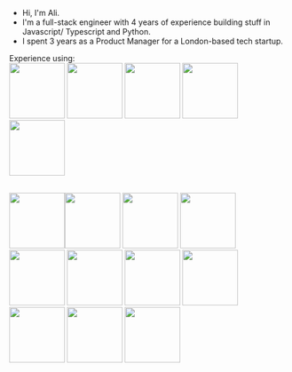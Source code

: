 - Hi, I'm Ali.
- I'm a full-stack engineer with 4 years of experience building stuff in Javascript/ Typescript and Python.
- I spent 3 years as a Product Manager for a London-based tech startup.

Experience using:
<br>
<img style="height:100px" src="https://cdn.jsdelivr.net/gh/devicons/devicon/icons/nextjs/nextjs-original.svg" />
<img style="height:100px" src="https://cdn.jsdelivr.net/gh/devicons/devicon/icons/react/react-original-wordmark.svg" />
<img style="height:100px" src="https://cdn.jsdelivr.net/gh/devicons/devicon/icons/redux/redux-original.svg" />
<img style="height:100px" src="https://cdn.jsdelivr.net/gh/devicons/devicon/icons/css3/css3-original-wordmark.svg" />
<img style="height:100px" src="https://cdn.jsdelivr.net/gh/devicons/devicon/icons/html5/html5-original-wordmark.svg" />

<br>
<img style="height:100px" src="https://cdn.jsdelivr.net/gh/devicons/devicon/icons/typescript/typescript-original.svg" /><img style="height:100px" src="https://cdn.jsdelivr.net/gh/devicons/devicon/icons/express/express-original-wordmark.svg" />
<img style="height:100px" src="https://cdn.jsdelivr.net/gh/devicons/devicon/icons/nodejs/nodejs-original-wordmark.svg" />
<img style="height:100px" src="https://cdn.jsdelivr.net/gh/devicons/devicon/icons/python/python-original-wordmark.svg" />
<img style="height:100px" src="https://cdn.jsdelivr.net/gh/devicons/devicon/icons/flask/flask-original-wordmark.svg" />
<img style="height:100px" src="https://cdn.jsdelivr.net/gh/devicons/devicon/icons/django/django-plain-wordmark.svg" />
<img style="height:100px" src="https://cdn.jsdelivr.net/gh/devicons/devicon/icons/mongodb/mongodb-original-wordmark.svg" />
<img style="height:100px" src="https://cdn.jsdelivr.net/gh/devicons/devicon/icons/postgresql/postgresql-plain-wordmark.svg" />

<br>
<img style="height:100px" src="https://cdn.jsdelivr.net/gh/devicons/devicon/icons/git/git-original-wordmark.svg" />
<img style="height:100px" src="https://cdn.jsdelivr.net/gh/devicons/devicon/icons/bash/bash-original.svg" />
<img style="height:100px" src="https://cdn.jsdelivr.net/gh/devicons/devicon/icons/docker/docker-original-wordmark.svg" />
          
          
<!---
mirzaalihussain2/mirzaalihussain2 is a ✨ special ✨ repository because its `README.md` (this file) appears on your GitHub profile.
You can click the Preview link to take a look at your changes.
--->
